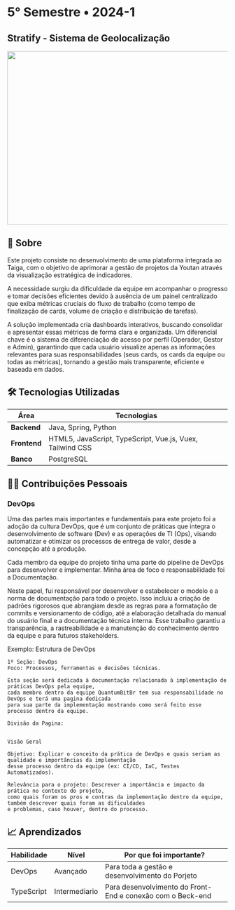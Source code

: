# 5° Semestre • 2024-1
## Stratify - Sistema de Geolocalização

<p align="center">
    <img width="1584" height="396" alt="image" src="https://github.com/user-attachments/assets/2500b70c-2fc2-49de-83bf-6b8c04365eda" />
</p>

## 📝 Sobre

Este projeto consiste no desenvolvimento de uma plataforma integrada ao Taiga, com o objetivo de aprimorar a gestão de projetos da Youtan através da visualização estratégica de indicadores.

A necessidade surgiu da dificuldade da equipe em acompanhar o progresso e tomar decisões eficientes devido à ausência de um painel centralizado que exiba métricas cruciais do fluxo de trabalho (como tempo de finalização de cards, volume de criação e distribuição de tarefas).

A solução implementada cria dashboards interativos, buscando consolidar e apresentar essas métricas de forma clara e organizada. Um diferencial chave é o sistema de diferenciação de acesso por perfil (Operador, Gestor e Admin), garantindo que cada usuário visualize apenas as informações relevantes para suas responsabilidades (seus cards, os cards da equipe ou todas as métricas), tornando a gestão mais transparente, eficiente e baseada em dados.

## 🛠️ Tecnologias Utilizadas
| Área         | Tecnologias                                                                 |
|--------------|----------------------------------------------------------------------------|
| **Backend**  | Java, Spring, Python                                                       |
| **Frontend** | HTML5, JavaScript, TypeScript, Vue.js, Vuex, Tailwind CSS                  |
| **Banco**    | PostgreSQL                                                                 |


## 👨‍💻 Contribuições Pessoais

### DevOps
Uma das partes mais importantes e fundamentais para este projeto foi a adoção da cultura DevOps, que é um conjunto de práticas que integra o desenvolvimento de software (Dev) e as operações de TI (Ops), visando automatizar e otimizar os processos de entrega de valor, desde a concepção até a produção.

Cada membro da equipe do projeto tinha uma parte do pipeline de DevOps para desenvolver e implementar. Minha área de foco e responsabilidade foi a Documentação.

Neste papel, fui responsável por desenvolver e estabelecer o modelo e a norma de documentação para todo o projeto. Isso incluiu a criação de padrões rigorosos que abrangiam desde as regras para a formatação de commits e versionamento de código, até a elaboração detalhada do manual do usuário final e a documentação técnica interna. Esse trabalho garantiu a transparência, a rastreabilidade e a manutenção do conhecimento dentro da equipe e para futuros stakeholders.

Exemplo: Estrutura de DevOps
```
1º Seção: DevOps
Foco: Processos, ferramentas e decisões técnicas.

Esta seção será dedicada à documentação relacionada à implementação de práticas DevOps pela equipe,
cada membro dentro da equipe QuantumBitBr tem sua responsabilidade no DevOps e terá uma pagina dedicada
para sua parte da implementação mostrando como será feito esse processo dentro da equipe.

Divisão da Pagina:


Visão Geral

Objetivo: Explicar o conceito da prática de DevOps e quais seriam as qualidade e importâncias da implementação
desse processo dentro da equipe (ex: CI/CD, IaC, Testes Automatizados).

Relevância para o projeto: Descrever a importância e impacto da prática no contexto do projeto,
como quais foram os pros e contras da implementação dentro da equipe, também descrever quais foram as dificuldades
e problemas, caso houver, dentro do processo.
```

## 📈 Aprendizados

| Habilidade   | Nível   |   Por que foi importante?   |
|--------------|---------|-------------------------------------------------------------------|
|       DevOps     |   Avançado      | Para toda a gestão e desenvolvimento do Porjeto                             |
|      TypeScript        |    Intermediario     |     Para desenvolvimento do Front-End e conexão com o Beck-end                 |
